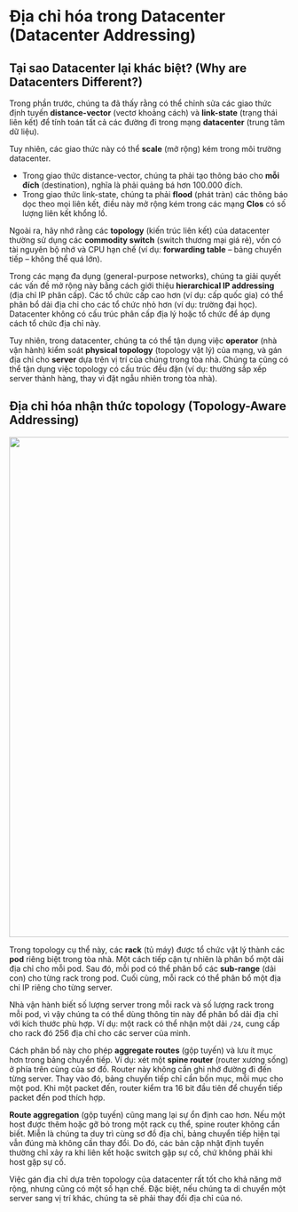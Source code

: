 







# **Địa chỉ hóa trong Datacenter** (Datacenter Addressing)

## **Tại sao Datacenter lại khác biệt?** (Why are Datacenters Different?)

Trong phần trước, chúng ta đã thấy rằng có thể chỉnh sửa các giao thức định tuyến **distance-vector** (vectơ khoảng cách) và **link-state** (trạng thái liên kết) để tính toán tất cả các đường đi trong mạng **datacenter** (trung tâm dữ liệu).

Tuy nhiên, các giao thức này có thể **scale** (mở rộng) kém trong môi trường datacenter.  
- Trong giao thức distance-vector, chúng ta phải tạo thông báo cho **mỗi đích** (destination), nghĩa là phải quảng bá hơn 100.000 đích.  
- Trong giao thức link-state, chúng ta phải **flood** (phát tràn) các thông báo dọc theo mọi liên kết, điều này mở rộng kém trong các mạng **Clos** có số lượng liên kết khổng lồ.  

Ngoài ra, hãy nhớ rằng các **topology** (kiến trúc liên kết) của datacenter thường sử dụng các **commodity switch** (switch thương mại giá rẻ), vốn có tài nguyên bộ nhớ và CPU hạn chế (ví dụ: **forwarding table** – bảng chuyển tiếp – không thể quá lớn).

Trong các mạng đa dụng (general-purpose networks), chúng ta giải quyết các vấn đề mở rộng này bằng cách giới thiệu **hierarchical IP addressing** (địa chỉ IP phân cấp). Các tổ chức cấp cao hơn (ví dụ: cấp quốc gia) có thể phân bổ dải địa chỉ cho các tổ chức nhỏ hơn (ví dụ: trường đại học). Datacenter không có cấu trúc phân cấp địa lý hoặc tổ chức để áp dụng cách tổ chức địa chỉ này.

Tuy nhiên, trong datacenter, chúng ta có thể tận dụng việc **operator** (nhà vận hành) kiểm soát **physical topology** (topology vật lý) của mạng, và gán địa chỉ cho **server** dựa trên vị trí của chúng trong tòa nhà. Chúng ta cũng có thể tận dụng việc topology có cấu trúc đều đặn (ví dụ: thường sắp xếp server thành hàng, thay vì đặt ngẫu nhiên trong tòa nhà).



## **Địa chỉ hóa nhận thức topology** (Topology-Aware Addressing)

<img width="900px" src="../assets/datacenter/6-042-dc-addressing.png">

Trong topology cụ thể này, các **rack** (tủ máy) được tổ chức vật lý thành các **pod** riêng biệt trong tòa nhà. Một cách tiếp cận tự nhiên là phân bổ một dải địa chỉ cho mỗi pod. Sau đó, mỗi pod có thể phân bổ các **sub-range** (dải con) cho từng rack trong pod. Cuối cùng, mỗi rack có thể phân bổ một địa chỉ IP riêng cho từng server.

Nhà vận hành biết số lượng server trong mỗi rack và số lượng rack trong mỗi pod, vì vậy chúng ta có thể dùng thông tin này để phân bổ dải địa chỉ với kích thước phù hợp. Ví dụ: một rack có thể nhận một dải `/24`, cung cấp cho rack đó 256 địa chỉ cho các server của mình.

Cách phân bổ này cho phép **aggregate routes** (gộp tuyến) và lưu ít mục hơn trong bảng chuyển tiếp. Ví dụ: xét một **spine router** (router xương sống) ở phía trên cùng của sơ đồ. Router này không cần ghi nhớ đường đi đến từng server. Thay vào đó, bảng chuyển tiếp chỉ cần bốn mục, mỗi mục cho một pod. Khi một packet đến, router kiểm tra 16 bit đầu tiên để chuyển tiếp packet đến pod thích hợp.

**Route aggregation** (gộp tuyến) cũng mang lại sự ổn định cao hơn. Nếu một host được thêm hoặc gỡ bỏ trong một rack cụ thể, spine router không cần biết. Miễn là chúng ta duy trì cùng sơ đồ địa chỉ, bảng chuyển tiếp hiện tại vẫn đúng mà không cần thay đổi. Do đó, các bản cập nhật định tuyến thường chỉ xảy ra khi liên kết hoặc switch gặp sự cố, chứ không phải khi host gặp sự cố.

Việc gán địa chỉ dựa trên topology của datacenter rất tốt cho khả năng mở rộng, nhưng cũng có một số hạn chế. Đặc biệt, nếu chúng ta di chuyển một server sang vị trí khác, chúng ta sẽ phải thay đổi địa chỉ của nó.


